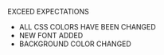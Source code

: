 EXCEED EXPECTATIONS

- ALL CSS COLORS HAVE BEEN CHANGED
- NEW FONT ADDED
- BACKGROUND COLOR CHANGED
